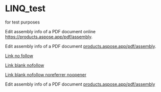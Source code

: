 # LINQ_test
for test purposes

Edit assembly info of a PDF document online https://products.aspose.app/pdf/assembly.

Edit assembly info of a PDF document [products.aspose.app/pdf/assembly](https://products.aspose.app/pdf/assembly).

<p><a href="/" rel="nofollow">Link no follow</a></p>
<p><a href="/" target="_blank" rel="noopener noreferrer">Link blank nofollow</a></p>
<p><a href="/" target="_blank" rel="noopener noreferrer">Link blank nofollow noreferrer noopener</a></p>

<p>Edit assembly info of a PDF document <a href="/" target="https://products.aspose.app/pdf/assembly" rel="noopener noreferrer">products.aspose.app/pdf/assembly</a></p>
